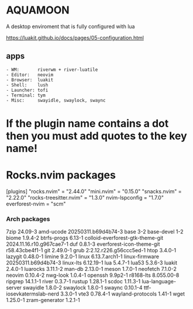 # AQUAMOON
A desktop enviroment that is fully configured with lua

https://luakit.github.io/docs/pages/05-configuration.html

## apps
    - WM:       riverwm + river-luatile
    - Editor:   neovim
    - Browser:  luakit
    - Shell:    lush
    - Launcher: tofi
    - Terminal: tym
    - Misc:     swayidle, swaylock, swaync

# If the plugin name contains a dot then you must add quotes to the key name!

# Rocks.nvim packages
[plugins]
"rocks.nvim" = "2.44.0"
"mini.nvim" = "0.15.0"
"snacks.nvim" = "2.22.0"
"rocks-treesitter.nvim" = "1.3.0"
nvim-lspconfig = "1.7.0"
everforest-nvim = "scm"

### Arch packages
7zip 24.09-3
amd-ucode 20250311.b69d4b74-3
base 3-2
base-devel 1-2
biome 1.9.4-2
btrfs-progs 6.13-1
colloid-everforest-gtk-theme-git 2024.11.16.r10.g967cae7-1
duf 0.8.1-3
everforest-icon-theme-git r58.43cbe4f1-1
git 2.49.0-1
grub 2:2.12.r226.g56ccc5ed-1
htop 3.4.0-1
lazygit 0.48.0-1
limine 9.2.0-1
linux 6.13.7.arch1-1
linux-firmware 20250311.b69d4b74-3
linux-lts 6.12.19-1
lua 5.4.7-1
lua53 5.3.6-3
luakit 2.4.0-1
luarocks 3.11.1-2
man-db 2.13.0-1
meson 1.7.0-1
neofetch 7.1.0-2
neovim 0.10.4-2
nwg-look 1.0.4-1
openssh 9.9p2-1
r8168-lts 8.055.00-8
ripgrep 14.1.1-1
river 0.3.7-1
rustup 1.28.1-1
scdoc 1.11.3-1
lua-language-server
swayidle 1.8.0-2
swaylock 1.8.0-1
swaync 0.10.1-4
ttf-iosevkatermslab-nerd 3.3.0-1
vte3 0.78.4-1
wayland-protocols 1.41-1
wget 1.25.0-1
zram-generator 1.2.1-1
